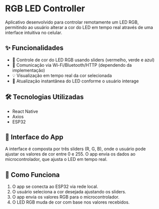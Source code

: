 # RGB LED Controller

Aplicativo desenvolvido para controlar remotamente um LED RGB, permitindo ao usuário alterar a cor do LED em tempo real através de uma interface intuitiva no celular.

## ✨ Funcionalidades

- 🎨 Controle de cor do LED RGB usando sliders (vermelho, verde e azul)
- 📡 Comunicação via Wi-Fi/Bluetooth/HTTP (dependendo da implementação)
- 💡 Visualização em tempo real da cor selecionada
- 🔄 Atualização instantânea do LED conforme o usuário interage

## 🛠️ Tecnologias Utilizadas

- React Native
- Axios
- ESP32

## 📱 Interface do App

A interface é composta por três sliders (R, G, B), onde o usuário pode ajustar os valores de cor entre 0 e 255. O app envia os dados ao microcontrolador, que ajusta o LED em tempo real.

## 📡 Como Funciona

1. O app se conecta ao ESP32 via rede local.
2. O usuário seleciona a cor desejada ajustando os sliders.
3. O app envia os valores RGB para o microcontrolador.
4. O LED RGB muda de cor com base nos valores recebidos.

